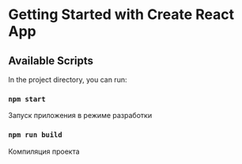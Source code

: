 # Getting Started with Create React App


## Available Scripts

In the project directory, you can run:

### `npm start`

Запуск приложения в режиме разработки

### `npm run build`

Компиляция проекта 
